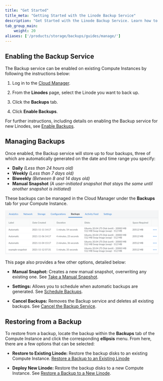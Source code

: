 ```yaml
---
title: "Get Started"
title_meta: "Getting Started with the Linode Backup Service"
description: "Get Started with the Linode Backup Service. Learn how to enable the Backup Service and manage your backups."
tab_group_main:
    weight: 20
aliases: ['/products/storage/backups/guides/manage/']
---
```


## Enabling the Backup Service

The Backup service can be enabled on existing Compute Instances by following the instructions below:

1.  Log in to the [Cloud Manager](https://cloud.linode.com).

1.  From the **Linodes** page, select the Linode you want to back up.

1.  Click the **Backups** tab.

1.  Click **Enable Backups**.

For further instructions, including details on enabling the Backup service for new Linodes, see [Enable Backups](/docs/products/storage/backups/guides/enable/).

## Managing Backups

Once enabled, the Backup service will store up to four backups, three of which are automatically generated on the date and time range you specify:

- **Daily** *(Less than 24 hours old)*
- **Weekly** *(Less than 7 days old)*
- **Biweekly** *(Between 8 and 14 days old)*
- **Manual Snapshot** *(A user-initiated snapshot that stays the same until another snapshot is initiated)*

These backups can be managed in the Cloud Manager under the **Backups** tab for your Compute Instance.

![The list of Backups in the Cloud Manager](manage-backups.png)

This page also provides a few other options, detailed below:

- **Manual Snaphot:** Creates a new manual snapshot, overwriting any existing one. See [Take a Manual Snapshot](/docs/products/storage/backups/guides/take-a-snapshot/).

- **Settings:** Allows you to schedule when automatic backups are generated. See [Schedule Backups](/docs/products/storage/backups/guides/schedule/).

- **Cancel Backups:** Removes the Backup service and deletes all existing backups. See [Cancel the Backup Service](/docs/products/storage/backups/guides/cancel/).

## Restoring from a Backup

To restore from a backup, locate the backup within the **Backups** tab of the Compute Instance and click the corresponding **ellipsis** menu. From here, there are a few options that can be selected:

- **Restore to Existing Linode:** Restore the backup disks to an existing Compute Instance. [Restore a Backup to an Existing Linode](/docs/products/storage/backups/guides/restore-to-an-existing-linode/)

- **Deploy New Linode:** Restore the backup disks to a new Compute Instance. See [Restore a Backup to a New Linode](/docs/products/storage/backups/guides/restore-to-a-new-linode/).